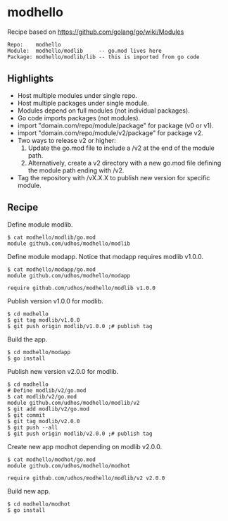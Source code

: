 # modhello

Recipe based on https://github.com/golang/go/wiki/Modules

    Repo:    modhello
    Module:  modhello/modlib     -- go.mod lives here
    Package: modhello/modlib/lib -- this is imported from go code

## Highlights

- Host multiple modules under single repo.
- Host multiple packages under single module.
- Modules depend on full modules (not individual packages).
- Go code imports packages (not modules).
- import "domain.com/repo/module/package" for package (v0 or v1).
- import "domain.com/repo/module/v2/package" for package v2.
- Two ways to release v2 or higher:
  1. Update the go.mod file to include a /v2 at the end of the module path.
  2. Alternatively, create a v2 directory with a new go.mod file defining the module path ending with /v2.
- Tag the repository with <modulename>/vX.X.X to publish new version for specific module.

## Recipe

Define module modlib.

    $ cat modhello/modlib/go.mod
    module github.com/udhos/modhello/modlib

Define module modapp. Notice that modapp requires modlib v1.0.0.

    $ cat modhello/modapp/go.mod
    module github.com/udhos/modhello/modapp

    require github.com/udhos/modhello/modlib v1.0.0

Publish version v1.0.0 for modlib.

    $ cd modhello
    $ git tag modlib/v1.0.0
    $ git push origin modlib/v1.0.0 ;# publish tag

Build the app.

    $ cd modhello/modapp
    $ go install

Publish new version v2.0.0 for modlib.

    $ cd modhello
    # Define modlib/v2/go.mod
    $ cat modlib/v2/go.mod
    module github.com/udhos/modhello/modlib/v2
    $ git add modlib/v2/go.mod
    $ git commit
    $ git tag modlib/v2.0.0
    $ git push --all
    $ git push origin modlib/v2.0.0 ;# publish tag

Create new app modhot depending on modlib v2.0.0.

    $ cat modhello/modhot/go.mod
    module github.com/udhos/modhello/modhot

    require github.com/udhos/modhello/modlib/v2 v2.0.0

Build new app.

    $ cd modhello/modhot
    $ go install

